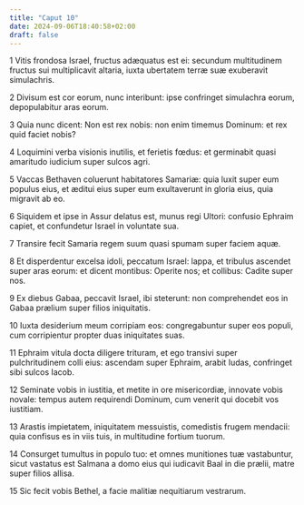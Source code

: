 ```yaml
---
title: "Caput 10"
date: 2024-09-06T18:40:58+02:00
draft: false
---
```




1 Vitis frondosa Israel, fructus adæquatus est ei: secundum multitudinem fructus sui multiplicavit altaria, iuxta ubertatem terræ suæ exuberavit simulachris.

2 Divisum est cor eorum, nunc interibunt: ipse confringet simulachra eorum, depopulabitur aras eorum.

3 Quia nunc dicent: Non est rex nobis: non enim timemus Dominum: et rex quid faciet nobis?

4 Loquimini verba visionis inutilis, et ferietis fœdus: et germinabit quasi amaritudo iudicium super sulcos agri.

5 Vaccas Bethaven coluerunt habitatores Samariæ: quia luxit super eum populus eius, et æditui eius super eum exultaverunt in gloria eius, quia migravit ab eo.

6 Siquidem et ipse in Assur delatus est, munus regi Ultori: confusio Ephraim capiet, et confundetur Israel in voluntate sua.

7 Transire fecit Samaria regem suum quasi spumam super faciem aquæ.

8 Et disperdentur excelsa idoli, peccatum Israel: lappa, et tribulus ascendet super aras eorum: et dicent montibus: Operite nos; et collibus: Cadite super nos.

9 Ex diebus Gabaa, peccavit Israel, ibi steterunt: non comprehendet eos in Gabaa prælium super filios iniquitatis.

10 Iuxta desiderium meum corripiam eos: congregabuntur super eos populi, cum corripientur propter duas iniquitates suas.

11 Ephraim vitula docta diligere trituram, et ego transivi super pulchritudinem colli eius: ascendam super Ephraim, arabit Iudas, confringet sibi sulcos Iacob.

12 Seminate vobis in iustitia, et metite in ore misericordiæ, innovate vobis novale: tempus autem requirendi Dominum, cum venerit qui docebit vos iustitiam.

13 Arastis impietatem, iniquitatem messuistis, comedistis frugem mendacii: quia confisus es in viis tuis, in multitudine fortium tuorum.

14 Consurget tumultus in populo tuo: et omnes munitiones tuæ vastabuntur, sicut vastatus est Salmana a domo eius qui iudicavit Baal in die prælii, matre super filios allisa.

15 Sic fecit vobis Bethel, a facie malitiæ nequitiarum vestrarum.

